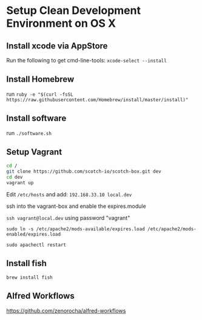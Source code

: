 # Setup Clean Development Environment on OS X

## Install xcode via AppStore
Run the following to get cmd-line-tools:
``xcode-select --install``

## Install Homebrew
run ``ruby -e "$(curl -fsSL https://raw.githubusercontent.com/Homebrew/install/master/install)"``
## Install software
run ``./software.sh``

## Setup Vagrant
```sh
cd /
git clone https://github.com/scotch-io/scotch-box.git dev
cd dev
vagrant up
```

Edit ``/etc/hosts`` and add:
``192.168.33.10 local.dev``

ssh into the vagrant-box and enable the expires.module

``ssh vagrant@local.dev`` using password "vagrant"

``sudo ln -s /etc/apache2/mods-available/expires.load /etc/apache2/mods-enabled/expires.load``

``sudo apachectl restart``

## Install fish
``brew install fish``

## Alfred Workflows
https://github.com/zenorocha/alfred-workflows